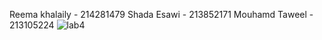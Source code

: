 Reema khalaily - 214281479
Shada Esawi - 213852171
Mouhamd Taweel - 213105224
![lab4](file:///C:/Users/Mouhamd/Desktop/lab4.png)

